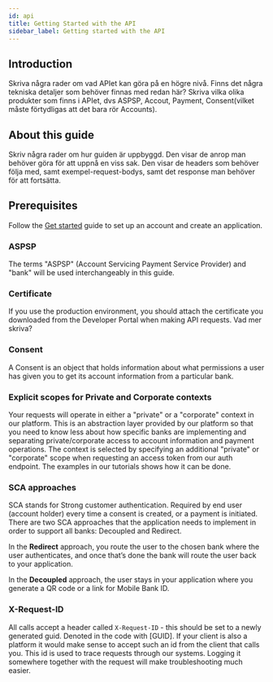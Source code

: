 ```yaml
---
id: api
title: Getting Started with the API
sidebar_label: Getting started with the API
---
```



## Introduction

Skriva några rader om vad APIet kan göra på en högre nivå. Finns det några tekniska detaljer som behöver finnas med redan här? Skriva vilka olika produkter som finns i APIet, dvs ASPSP, Accout, Payment, Consent(vilket måste förtydligas att det bara rör Accounts).

## About this guide
Skriv några rader om hur guiden är uppbyggd. Den visar de anrop man behöver göra för att uppnå en viss sak. Den visar de headers som behöver följa med, samt exempel-request-bodys, samt det response man behöver för att fortsätta.



## Prerequisites

Follow the [Get started](getstarted) guide to set up an account and create an application.

### ASPSP
The terms "ASPSP" (Account Servicing Payment Service Provider) and "bank" will be used interchangeably in this guide.

### Certificate
If you use the production environment, you should attach the certificate you downloaded from the Developer Portal when making API requests. Vad mer skriva?


### Consent
A Consent is an object that holds information about what permissions a user has given you to get its account information from a particular bank.

### Explicit scopes for Private and Corporate contexts
Your requests will operate in either a "private" or a "corporate" context in our platform. This is an abstraction layer provided by our platform so that you need to know less about how specific banks are implementing and separating private/corporate access to account information and payment operations.
The context is selected by specifying an additional "private" or "corporate" scope when requesting an access token from our auth endpoint. The examples in our tutorials shows how it can be done.

### SCA approaches

SCA stands for Strong customer authentication. Required by end user (account holder) every time a consent is created, or a payment is initiated. There are two SCA approaches that the application needs to implement in order to support all banks: Decoupled and Redirect.

In the **Redirect** approach, you route the user to the chosen bank where the user authenticates, and once that’s done the bank will route the user back to your application.

In the **Decoupled** approach, the user stays in your application where you generate a QR code or a link for Mobile Bank ID.

### X-Request-ID

All calls accept a header called `X-Request-ID` - this should be set to a newly generated guid. Denoted in the code with [GUID]. If your client is also a platform it would make sense to accept such an id from the client that calls you. This id is used to trace requests through our systems. Logging it somewhere together with the request will make troubleshooting much easier.
